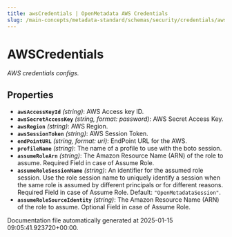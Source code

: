 ```yaml
---
title: awsCredentials | OpenMetadata AWS Credentials
slug: /main-concepts/metadata-standard/schemas/security/credentials/awscredentials
---
```


# AWSCredentials

*AWS credentials configs.*

## Properties

- **`awsAccessKeyId`** *(string)*: AWS Access key ID.
- **`awsSecretAccessKey`** *(string, format: password)*: AWS Secret Access Key.
- **`awsRegion`** *(string)*: AWS Region.
- **`awsSessionToken`** *(string)*: AWS Session Token.
- **`endPointURL`** *(string, format: uri)*: EndPoint URL for the AWS.
- **`profileName`** *(string)*: The name of a profile to use with the boto session.
- **`assumeRoleArn`** *(string)*: The Amazon Resource Name (ARN) of the role to assume. Required Field in case of Assume Role.
- **`assumeRoleSessionName`** *(string)*: An identifier for the assumed role session. Use the role session name to uniquely identify a session when the same role is assumed by different principals or for different reasons. Required Field in case of Assume Role. Default: `"OpenMetadataSession"`.
- **`assumeRoleSourceIdentity`** *(string)*: The Amazon Resource Name (ARN) of the role to assume. Optional Field in case of Assume Role.


Documentation file automatically generated at 2025-01-15 09:05:41.923720+00:00.
